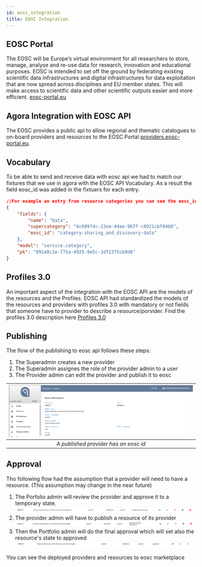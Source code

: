 ```yaml
---
id: eosc_integration
title: EOSC Integration
---
```


## EOSC Portal

The EOSC will be Europe’s virtual environment for all researchers to store, manage, analyse and re-use data for research, innovation and educational purposes. EOSC is intended to set off the ground by federating existing scientific data infrastructures and digital infrastructures for data exploitation that are now spread across disciplines and EU member states. This will make access to scientific data and other scientific outputs easier and more efficient. [eosc-portal.eu](https://eosc-portal.eu/)


## Agora Integration with EOSC API

The EOSC provides a public api to allow regional and thematic catalogues to on-board providers and resources to the EOSC Portal [providers.eosc-portal.eu](https://providers.eosc-portal.eu/developers). 


## Vocabulary

To be able to send and receive data with eosc api we had to match our fixtures that we use in agora with the EOSC API Vocabulary.
As a result the field eosc_id was added in the fixtuers for each entry.
```json
//For example an entry from resource categories you can see the eosc_id in the data model.
{
    "fields": {
        "name": "Data",
        "supercategory": "6c609f4c-22ea-44ae-967f-c8921cbf84b0",
        "eosc_id": "category-sharing_and_discovery-data"
    },
    "model": "service.category",
    "pk": "09148c1e-775a-4925-9e5c-3df2375cb9d8"
}
```


## Profiles 3.0

An important aspect of the integration with the EOSC API are the models of the resources and the Profiles. EOSC API had standardized the models of the resources and providers with profiles 3.0 with mandatory or not fields that someone have to provider to describe a resource/porvider.
Find the profiles 3.0 description here [Profiles 3.0](https://docs.google.com/spreadsheets/d/1o3vhia3Fl1ULbn0CI0nSusZkZ-PDnfvCW_l76c7X4yo/edit#gid=0) 


## Publishing 

The flow of the publishing to eosc api follows these steps:
1. The Superadmin creates a new provider
2. The Superadmin assignes the role of the provider admin to a user
3. The Provider admin can edit the provider and publish it to eosc

| ![published_provider](assets/published_provider.png) |
|:-------------------------------------:|
| *A published provider has an eosc id* |


## Approval

Tho following flow had the assumption that a provider will need to have a resource. (This assumption may change in the near future)
1. The Porfolio admin will review the provider and approve it to a temporary state.
   ![pending_initial_approval](assets/pending_initial_approval.png)
2. The provider admin will have to publish a resource of its provider
   ![pending_template_submission](assets/pending_template_submission.png)
3. Then the Portfolio admin will do the final approval which will set also the resource's state to approved
   ![approved](assets/approved.png)

You can see the deployed providers and resources to eosc marketplace